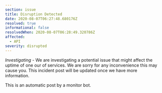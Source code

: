 ```yaml
---
section: issue
title: Disruption Detected
date: 2020-08-07T06:27:48.680176Z
resolved: true
informational: false
resolvedWhen: 2020-08-07T06:28:49.320786Z
affected:
  - API
severity: disrupted
---
```

*Investigating* - We are investigating a potential issue that might affect the uptime of one our of services. We are sorry for any inconvenience this may cause you. This incident post will be updated once we have more information.

This is an automatic post by a monitor bot.
        